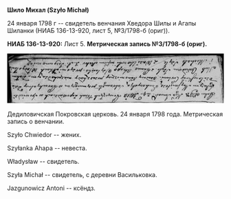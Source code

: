 **Шило Михал (Szyło Michał)**

24 января 1798 г -- свидетель венчания Хведора Шилы и Агапы Шиланки
(НИАБ 136-13-920, лист 5, №3/1798-б (ориг)).

**НИАБ 136-13-920:** Лист 5. **Метрическая запись №3/1798-б (ориг).**

![](./media/1ce3fe32311bacf9055ae8ea780d20e3ce149ebc.png)

Дедиловичская Покровская церковь. 24 января 1798 года. Метрическая
запись о венчании.

Szyło Chwiedor -- жених.

Szyłanka Ahapa -- невеста.

Władysław -- свидетель.

Szyła Michał -- свидетель, с деревни Васильковка.

Jazgunowicz Antoni -- ксёндз.
